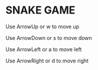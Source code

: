 # SNAKE GAME

Use ArrowUp or w to move up

Use ArrowDown or s to move down

Use ArrowLeft or a to move left

Use ArrowRight or d to move right